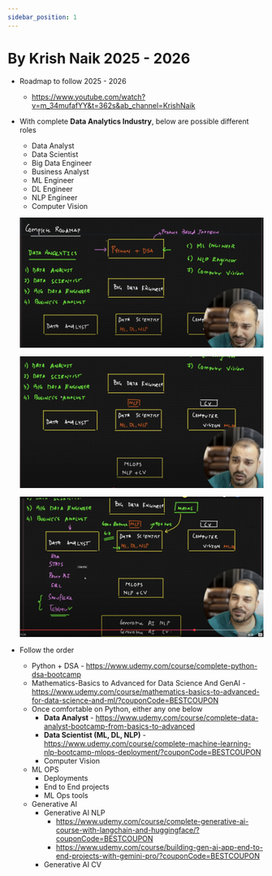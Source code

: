 ```yaml
---
sidebar_position: 1
---
```


# By Krish Naik 2025 - 2026

- Roadmap to follow 2025 - 2026

  - https://www.youtube.com/watch?v=m_34mufafYY&t=362s&ab_channel=KrishNaik

- With complete **Data Analytics Industry**, below are possible different roles

  - Data Analyst
  - Data Scientist
  - Big Data Engineer
  - Business Analyst
  - ML Engineer
  - DL Engineer
  - NLP Engineer
  - Computer Vision

  ![alt text](./img/roadmap-1-1.png)

  ![alt text](./img/roadmap-1-2.png)

  ![alt text](./img/roadmap-1-3.png)

- Follow the order
  - Python + DSA - https://www.udemy.com/course/complete-python-dsa-bootcamp
  - Mathematics-Basics to Advanced for Data Science And GenAI - https://www.udemy.com/course/mathematics-basics-to-advanced-for-data-science-and-ml/?couponCode=BESTCOUPON
  - Once comfortable on Python, either any one below
    - **Data Analyst** - https://www.udemy.com/course/complete-data-analyst-bootcamp-from-basics-to-advanced
    - **Data Scientist (ML, DL, NLP)** - https://www.udemy.com/course/complete-machine-learning-nlp-bootcamp-mlops-deployment/?couponCode=BESTCOUPON
    - Computer Vision
  - ML OPS
    - Deployments
    - End to End projects
    - ML Ops tools
  - Generative AI
    - Generative AI NLP
      - https://www.udemy.com/course/complete-generative-ai-course-with-langchain-and-huggingface/?couponCode=BESTCOUPON
      - https://www.udemy.com/course/building-gen-ai-app-end-to-end-projects-with-gemini-pro/?couponCode=BESTCOUPON
    - Generative AI CV
